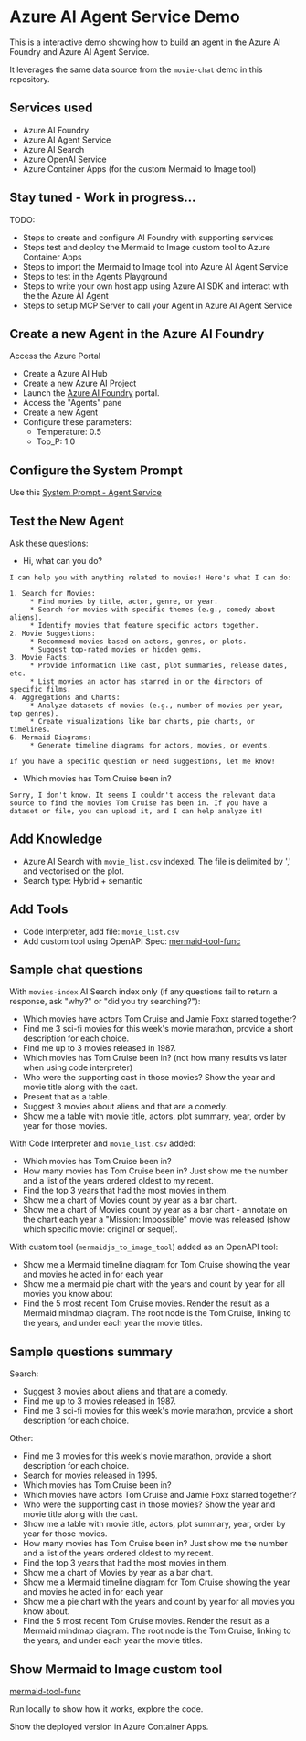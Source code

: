 # Azure AI Agent Service Demo

This is a interactive demo showing how to build an agent in the Azure AI Foundry and Azure AI Agent Service.

It leverages the same data source from the `movie-chat` demo in this repository.

## Services used

* Azure AI Foundry
* Azure AI Agent Service
* Azure AI Search
* Azure OpenAI Service
* Azure Container Apps (for the custom Mermaid to Image tool)

## Stay tuned - Work in progress...

TODO:

* Steps to create and configure AI Foundry with supporting services
* Steps test and deploy the Mermaid to Image custom tool to Azure Container Apps
* Steps to import the Mermaid to Image tool into Azure AI Agent Service
* Steps to test in the Agents Playground
* Steps to write your own host app using Azure AI SDK and interact with the the Azure AI Agent
* Steps to setup MCP Server to call your Agent in Azure AI Agent Service

## Create a new Agent in the Azure AI Foundry

Access the Azure Portal

* Create a Azure AI Hub
* Create a new Azure AI Project
* Launch the [Azure AI Foundry](https://ai.azure.com/) portal.
* Access the "Agents" pane
* Create a new Agent
* Configure these parameters:
     * Temperature: 0.5
     * Top_P: 1.0


## Configure the System Prompt

Use this [System Prompt - Agent Service](./system_prompt_agent_service.md)

## Test the New Agent

Ask these questions:

* Hi, what can you do?

```
I can help you with anything related to movies! Here's what I can do:

1. Search for Movies:
     * Find movies by title, actor, genre, or year.
     * Search for movies with specific themes (e.g., comedy about aliens).
     * Identify movies that feature specific actors together.
2. Movie Suggestions:
     * Recommend movies based on actors, genres, or plots.
     * Suggest top-rated movies or hidden gems.
3. Movie Facts:
     * Provide information like cast, plot summaries, release dates, etc.
     * List movies an actor has starred in or the directors of specific films.
4. Aggregations and Charts:
     * Analyze datasets of movies (e.g., number of movies per year, top genres).
     * Create visualizations like bar charts, pie charts, or timelines.
6. Mermaid Diagrams:
     * Generate timeline diagrams for actors, movies, or events.

If you have a specific question or need suggestions, let me know!
```

* Which movies has Tom Cruise been in?

```
Sorry, I don't know. It seems I couldn't access the relevant data source to find the movies Tom Cruise has been in. If you have a dataset or file, you can upload it, and I can help analyze it!
```

## Add Knowledge

- Azure AI Search with `movie_list.csv` indexed.  The file is delimited by ',' and vectorised on the plot.
- Search type: Hybrid + semantic

## Add Tools

- Code Interpreter, add file: `movie_list.csv`
- Add custom tool using OpenAPI Spec: [mermaid-tool-func](https://github.com/clarenceb/mermaid-tool-func)

## Sample chat questions

With `movies-index` AI Search index only (if any questions fail to return a response, ask "why?" or "did you try searching?"):

* Which movies have actors Tom Cruise and Jamie Foxx starred together?
* Find me 3 sci-fi movies for this week's movie marathon, provide a short description for each choice.
* Find me up to 3 movies released in 1987.
* Which movies has Tom Cruise been in?  (not how many results vs later when using code interpreter)
* Who were the supporting cast in those movies?  Show the year and movie title along with the cast.
* Present that as a table.
* Suggest 3 movies about aliens and that are a comedy.
* Show me a table with movie title, actors, plot summary, year, order by year for those movies.

With Code Interpreter and `movie_list.csv` added:

* Which movies has Tom Cruise been in?
* How many movies has Tom Cruise been in?  Just show me the number and a list of the years ordered oldest to my recent.
* Find the top 3 years that had the most movies in them.
* Show me a chart of Movies count by year as a bar chart.
* Show me a chart of Movies count by year as a bar chart - annotate on the chart each year a "Mission: Impossible" movie was released (show which specific movie: original or sequel).

With custom tool (`mermaidjs_to_image_tool`) added as an OpenAPI tool:

* Show me a Mermaid timeline diagram for Tom Cruise showing the year and movies he acted in for each year
* Show me a mermaid pie chart with the years and count by year for all movies you know about
* Find the 5 most recent Tom Cruise movies.  Render the result as a Mermaid mindmap diagram.  The root node is the Tom Cruise, linking to the years, and under each year the movie titles. 

## Sample questions summary

Search:
* Suggest 3 movies about aliens and that are a comedy.
* Find me up to 3 movies released in 1987.
* Find me 3 sci-fi movies for this week's movie marathon, provide a short description for each choice.

Other:
* Find me 3 movies for this week's movie marathon, provide a short description for each choice.
* Search for movies released in 1995.
* Which movies has Tom Cruise been in?
* Which movies have actors Tom Cruise and Jamie Foxx starred together?
* Who were the supporting cast in those movies?  Show the year and movie title along with the cast.
* Show me a table with movie title, actors, plot summary, year, order by year for those movies.
* How many movies has Tom Cruise been in?  Just show me the number and a list of the years ordered oldest to my recent.
* Find the top 3 years that had the most movies in them.
* Show me a chart of Movies by year as a bar chart.
* Show me a Mermaid timeline diagram for Tom Cruise showing the year and movies he acted in for each year
* Show me a pie chart with the years and count by year for all movies you know about.
* Find the 5 most recent Tom Cruise movies.  Render the result as a Mermaid mindmap diagram.  The root node is the Tom Cruise, linking to the years, and under each year the movie titles.

## Show Mermaid to Image custom tool

[mermaid-tool-func](https://github.com/clarenceb/mermaid-tool-func)

Run locally to show how it works, explore the code.

Show the deployed version in Azure Container Apps.
